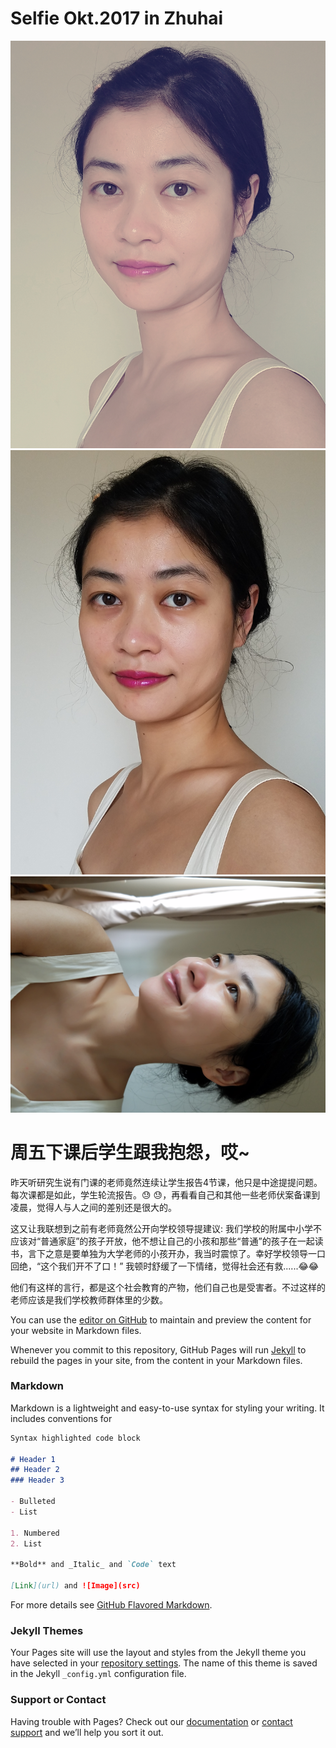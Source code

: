 # Selfie Okt.2017 in Zhuhai

![Image](https://github.com/tsing1129/YY/blob/master/20171005_131045.jpg)
![Image](https://github.com/tsing1129/YY/blob/master/20171005_130708.jpg)
![Image](https://github.com/tsing1129/YY/blob/master/20171002_074708.jpg?raw=true)


# 周五下课后学生跟我抱怨，哎~

昨天听研究生说有门课的老师竟然连续让学生报告4节课，他只是中途提提问题。每次课都是如此，学生轮流报告。:sweat: :sweat:，再看看自己和其他一些老师伏案备课到凌晨，觉得人与人之间的差别还是很大的。

这又让我联想到之前有老师竟然公开向学校领导提建议: 我们学校的附属中小学不应该对“普通家庭”的孩子开放，他不想让自己的小孩和那些“普通”的孩子在一起读书，言下之意是要单独为大学老师的小孩开办，我当时震惊了。幸好学校领导一口回绝，“这个我们开不了口！” 我顿时舒缓了一下情绪，觉得社会还有救......:joy::joy:

他们有这样的言行，都是这个社会教育的产物，他们自己也是受害者。不过这样的老师应该是我们学校教师群体里的少数。


You can use the [editor on GitHub](https://github.com/tsing1129/Yu/edit/master/README.md) to maintain and preview the content for your website in Markdown files.

Whenever you commit to this repository, GitHub Pages will run [Jekyll](https://jekyllrb.com/) to rebuild the pages in your site, from the content in your Markdown files.

### Markdown

Markdown is a lightweight and easy-to-use syntax for styling your writing. It includes conventions for

```markdown
Syntax highlighted code block

# Header 1
## Header 2
### Header 3

- Bulleted
- List

1. Numbered
2. List

**Bold** and _Italic_ and `Code` text

[Link](url) and ![Image](src)
```

For more details see [GitHub Flavored Markdown](https://guides.github.com/features/mastering-markdown/).

### Jekyll Themes

Your Pages site will use the layout and styles from the Jekyll theme you have selected in your [repository settings](https://github.com/tsing1129/Yu/settings). The name of this theme is saved in the Jekyll `_config.yml` configuration file.

### Support or Contact

Having trouble with Pages? Check out our [documentation](https://help.github.com/categories/github-pages-basics/) or [contact support](https://github.com/contact) and we’ll help you sort it out.
